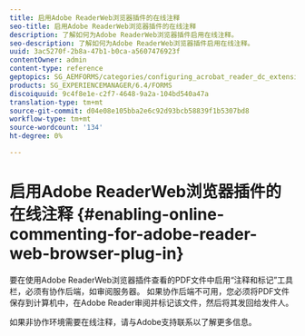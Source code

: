 ```yaml
---
title: 启用Adobe ReaderWeb浏览器插件的在线注释
seo-title: 启用Adobe ReaderWeb浏览器插件的在线注释
description: 了解如何为Adobe ReaderWeb浏览器插件启用在线注释。
seo-description: 了解如何为Adobe ReaderWeb浏览器插件启用在线注释。
uuid: 3ac5270f-2b8a-47b1-b0ca-a5607476923f
contentOwner: admin
content-type: reference
geptopics: SG_AEMFORMS/categories/configuring_acrobat_reader_dc_extensions
products: SG_EXPERIENCEMANAGER/6.4/FORMS
discoiquuid: 9c4f8e1e-c2f7-4648-9a2a-104bd540a47a
translation-type: tm+mt
source-git-commit: d04e08e105bba2e6c92d93bcb58839f1b5307bd8
workflow-type: tm+mt
source-wordcount: '134'
ht-degree: 0%

---
```



# 启用Adobe ReaderWeb浏览器插件的在线注释 {#enabling-online-commenting-for-adobe-reader-web-browser-plug-in}

要在使用Adobe ReaderWeb浏览器插件查看的PDF文件中启用“注释和标记”工具栏，必须有协作后端，如审阅服务器。 如果协作后端不可用，您必须将PDF文件保存到计算机中，在Adobe Reader审阅并标记该文件，然后将其发回给发件人。

如果非协作环境需要在线注释，请与Adobe支持联系以了解更多信息。
